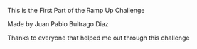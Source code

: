 This is the First Part of the Ramp Up Challenge

Made by Juan Pablo Buitrago Diaz

Thanks to everyone that helped me out through this challenge

